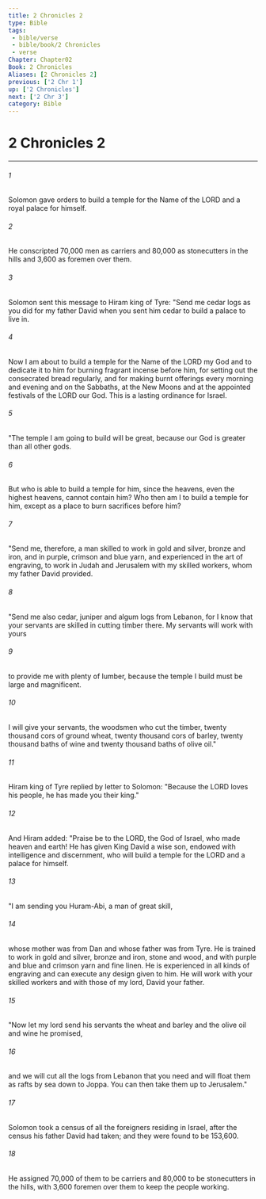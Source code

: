 ```yaml
---
title: 2 Chronicles 2
type: Bible
tags:
 - bible/verse
 - bible/book/2 Chronicles
 - verse
Chapter: Chapter02
Book: 2 Chronicles
Aliases: [2 Chronicles 2]
previous: ['2 Chr 1']
up: ['2 Chronicles']
next: ['2 Chr 3']
category: Bible
---
```

# 2 Chronicles 2

***


###### 1 
Solomon gave orders to build a temple for the Name of the LORD and a royal palace for himself. 

###### 2 
He conscripted 70,000 men as carriers and 80,000 as stonecutters in the hills and 3,600 as foremen over them. 

###### 3 
Solomon sent this message to Hiram king of Tyre: "Send me cedar logs as you did for my father David when you sent him cedar to build a palace to live in. 

###### 4 
Now I am about to build a temple for the Name of the LORD my God and to dedicate it to him for burning fragrant incense before him, for setting out the consecrated bread regularly, and for making burnt offerings every morning and evening and on the Sabbaths, at the New Moons and at the appointed festivals of the LORD our God. This is a lasting ordinance for Israel. 

###### 5 
"The temple I am going to build will be great, because our God is greater than all other gods. 

###### 6 
But who is able to build a temple for him, since the heavens, even the highest heavens, cannot contain him? Who then am I to build a temple for him, except as a place to burn sacrifices before him? 

###### 7 
"Send me, therefore, a man skilled to work in gold and silver, bronze and iron, and in purple, crimson and blue yarn, and experienced in the art of engraving, to work in Judah and Jerusalem with my skilled workers, whom my father David provided. 

###### 8 
"Send me also cedar, juniper and algum logs from Lebanon, for I know that your servants are skilled in cutting timber there. My servants will work with yours 

###### 9 
to provide me with plenty of lumber, because the temple I build must be large and magnificent. 

###### 10 
I will give your servants, the woodsmen who cut the timber, twenty thousand cors of ground wheat, twenty thousand cors of barley, twenty thousand baths of wine and twenty thousand baths of olive oil." 

###### 11 
Hiram king of Tyre replied by letter to Solomon: "Because the LORD loves his people, he has made you their king." 

###### 12 
And Hiram added: "Praise be to the LORD, the God of Israel, who made heaven and earth! He has given King David a wise son, endowed with intelligence and discernment, who will build a temple for the LORD and a palace for himself. 

###### 13 
"I am sending you Huram-Abi, a man of great skill, 

###### 14 
whose mother was from Dan and whose father was from Tyre. He is trained to work in gold and silver, bronze and iron, stone and wood, and with purple and blue and crimson yarn and fine linen. He is experienced in all kinds of engraving and can execute any design given to him. He will work with your skilled workers and with those of my lord, David your father. 

###### 15 
"Now let my lord send his servants the wheat and barley and the olive oil and wine he promised, 

###### 16 
and we will cut all the logs from Lebanon that you need and will float them as rafts by sea down to Joppa. You can then take them up to Jerusalem." 

###### 17 
Solomon took a census of all the foreigners residing in Israel, after the census his father David had taken; and they were found to be 153,600. 

###### 18 
He assigned 70,000 of them to be carriers and 80,000 to be stonecutters in the hills, with 3,600 foremen over them to keep the people working. 
